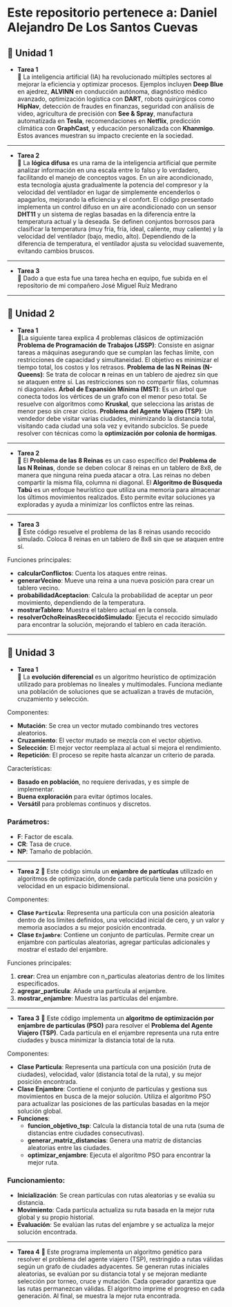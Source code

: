 # Este repositorio pertenece a: Daniel Alejandro De Los Santos Cuevas
## 📁 Unidad 1
- **Tarea 1**  
📝 La inteligencia artificial (IA) ha revolucionado múltiples sectores al mejorar la eficiencia y optimizar procesos. Ejemplos incluyen **Deep Blue** en ajedrez, **ALVINN** en conducción autónoma, diagnóstico médico avanzado, optimización logística con **DART**, robots quirúrgicos como **HipNav**, detección de fraudes en finanzas, seguridad con análisis de video, agricultura de precisión con **See & Spray**, manufactura automatizada en **Tesla**, recomendaciones en **Netflix**, predicción climática con **GraphCast**, y educación personalizada con **Khanmigo**. Estos avances muestran su impacto creciente en la sociedad.
------------
-  **Tarea 2**  
📝 La **lógica difusa** es una rama de la inteligencia artificial que permite analizar información en una escala entre lo falso y lo verdadero, facilitando el manejo de conceptos vagos. En un aire acondicionado, esta tecnología ajusta gradualmente la potencia del compresor y la velocidad del ventilador en lugar de simplemente encenderlos o apagarlos, mejorando la eficiencia y el confort.
El código presentado implementa un control difuso en un aire acondicionado con un sensor **DHT11** y un sistema de reglas basadas en la diferencia entre la temperatura actual y la deseada. Se definen conjuntos borrosos para clasificar la temperatura (muy fría, fría, ideal, caliente, muy caliente) y la velocidad del ventilador (bajo, medio, alto). Dependiendo de la diferencia de temperatura, el ventilador ajusta su velocidad suavemente, evitando cambios bruscos.
------------
-  **Tarea 3**  
📝 Dado a que esta fue una tarea hecha en equipo, fue subida en el repositorio de mi compañero José Miguel Ruíz Medrano
------------
## 📁 Unidad 2
- **Tarea 1**  
📝La siguiente tarea explica 4 problemas clásicos de optimización
**Problema de Programación de Trabajos (JSSP)**: Consiste en asignar tareas a máquinas asegurando que se cumplan las fechas límite, con restricciones de capacidad y simultaneidad. El objetivo es minimizar el tiempo total, los costos y los retrasos.
**Problema de las N Reinas (N-Queens)**: Se trata de colocar **n** reinas en un tablero de ajedrez sin que se ataquen entre sí. Las restricciones son no compartir filas, columnas ni diagonales.
**Árbol de Expansión Mínima (MST)**: Es un árbol que conecta todos los vértices de un grafo con el menor peso total. Se resuelve con algoritmos como **Kruskal**, que selecciona las aristas de menor peso sin crear ciclos.
**Problema del Agente Viajero (TSP)**: Un vendedor debe visitar varias ciudades, minimizando la distancia total, visitando cada ciudad una sola vez y evitando subciclos. Se puede resolver con técnicas como la **optimización por colonia de hormigas**.
------------
- **Tarea 2**  
📝 El **Problema de las 8 Reinas** es un caso específico del **Problema de las N Reinas**, donde se deben colocar 8 reinas en un tablero de 8x8, de manera que ninguna reina pueda atacar a otra. Las reinas no deben compartir la misma fila, columna ni diagonal.
El **Algoritmo de Búsqueda Tabú** es un enfoque heurístico que utiliza una memoria para almacenar los últimos movimientos realizados. Esto permite evitar soluciones ya exploradas y ayuda a minimizar los conflictos entre las reinas.
------------
- **Tarea 3**  
📝 Este código resuelve el problema de las 8 reinas usando recocido simulado. Coloca 8 reinas en un tablero de 8x8 sin que se ataquen entre sí.

Funciones principales:
- **calcularConflictos**: Cuenta los ataques entre reinas.
- **generarVecino**: Mueve una reina a una nueva posición para crear un tablero vecino.
- **probabilidadAceptacion**: Calcula la probabilidad de aceptar un peor movimiento, dependiendo de la temperatura.
- **mostrarTablero**: Muestra el tablero actual en la consola.
- **resolverOchoReinasRecocidoSimulado**: Ejecuta el recocido simulado para encontrar la solución, mejorando el tablero en cada iteración.
------------
## 📁 Unidad 3
- **Tarea 1**  
📝 La **evolución diferencial** es un algoritmo heurístico de optimización utilizado para problemas no lineales y multimodales. Funciona mediante una población de soluciones que se actualizan a través de mutación, cruzamiento y selección.

Componentes:
- **Mutación**: Se crea un vector mutado combinando tres vectores aleatorios.
- **Cruzamiento**: El vector mutado se mezcla con el vector objetivo.
- **Selección**: El mejor vector reemplaza al actual si mejora el rendimiento.
- **Repetición**: El proceso se repite hasta alcanzar un criterio de parada.

Características:
- **Basado en población**, no requiere derivadas, y es simple de implementar.
- **Buena exploración** para evitar óptimos locales.
- **Versátil** para problemas continuos y discretos.

### Parámetros:
- **F**: Factor de escala.
- **CR**: Tasa de cruce.
- **NP**: Tamaño de población.
------------
- **Tarea 2**
📝 Este código simula un **enjambre de partículas** utilizado en algoritmos de optimización, donde cada partícula tiene una posición y velocidad en un espacio bidimensional.

Componentes:
- **Clase `Particula`**: Representa una partícula con una posición aleatoria dentro de los límites definidos, una velocidad inicial de cero, y un valor y memoria asociados a su mejor posición encontrada.
- **Clase `Enjambre`**: Contiene un conjunto de partículas. Permite crear un enjambre con partículas aleatorias, agregar partículas adicionales y mostrar el estado del enjambre.

Funciones principales:
1. **crear**: Crea un enjambre con n_particulas aleatorias dentro de los límites especificados.
2. **agregar_particula**: Añade una partícula al enjambre.
3. **mostrar_enjambre**: Muestra las partículas del enjambre.
------------
- **Tarea 3**
📝 Este código implementa un **algoritmo de optimización por enjambre de partículas (PSO)** para resolver el **Problema del Agente Viajero (TSP)**. Cada partícula en el enjambre representa una ruta entre ciudades y busca minimizar la distancia total de la ruta.

Componentes:
- **Clase Particula**: Representa una partícula con una posición (ruta de ciudades), velocidad, valor (distancia total de la ruta), y su mejor posición encontrada.
- **Clase Enjambre**: Contiene el conjunto de partículas y gestiona sus movimientos en busca de la mejor solución. Utiliza el algoritmo PSO para actualizar las posiciones de las partículas basadas en la mejor solución global.
- **Funciones**:
  - **funcion_objetivo_tsp**: Calcula la distancia total de una ruta (suma de distancias entre ciudades consecutivas).
  - **generar_matriz_distancias**: Genera una matriz de distancias aleatorias entre las ciudades.
  - **optimizar_enjambre**: Ejecuta el algoritmo PSO para encontrar la mejor ruta.

### Funcionamiento:
- **Inicialización**: Se crean partículas con rutas aleatorias y se evalúa su distancia.
- **Movimiento**: Cada partícula actualiza su ruta basada en la mejor ruta global y su propio historial.
- **Evaluación**: Se evalúan las rutas del enjambre y se actualiza la mejor solución encontrada.
------------
- **Tarea 4**
📝 Este programa implementa un algoritmo genético para resolver el problema del agente viajero (TSP), restringido a rutas válidas según un grafo de ciudades adyacentes. Se generan rutas iniciales aleatorias, se evalúan por su distancia total y se mejoran mediante selección por torneo, cruce y mutación. Cada operador garantiza que las rutas permanezcan válidas. El algoritmo imprime el progreso en cada generación. Al final, se muestra la mejor ruta encontrada.
